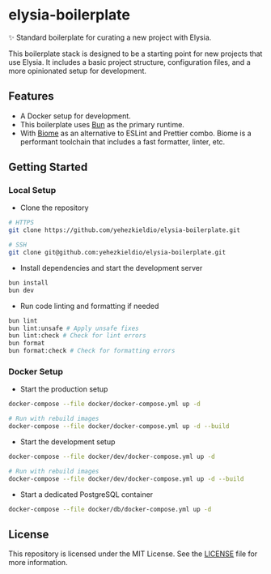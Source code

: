 # elysia-boilerplate

✨ Standard boilerplate for curating a new project with Elysia.

This boilerplate stack is designed to be a starting point for new projects that use Elysia. It includes a basic project structure, configuration files, and a more opinionated setup for development.

## Features

- A Docker setup for development.
- This boilerplate uses [Bun](https://bun.sh/) as the primary runtime.
- With [Biome](https://biomejs.dev/) as an alternative to ESLint and Prettier combo. Biome is a performant toolchain that includes a fast formatter, linter, etc.

## Getting Started

### Local Setup

- Clone the repository
```bash
# HTTPS
git clone https://github.com/yehezkieldio/elysia-boilerplate.git

# SSH
git clone git@github.com:yehezkieldio/elysia-boilerplate.git
```

- Install dependencies and start the development server

```bash
bun install
bun dev
```

- Run code linting and formatting if needed
```bash
bun lint
bun lint:unsafe # Apply unsafe fixes
bun lint:check # Check for lint errors
bun format
bun format:check # Check for formatting errors
```

### Docker Setup

- Start the production setup
```bash
docker-compose --file docker/docker-compose.yml up -d

# Run with rebuild images
docker-compose --file docker/docker-compose.yml up -d --build
```

- Start the development setup
```bash
docker-compose --file docker/dev/docker-compose.yml up -d

# Run with rebuild images
docker-compose --file docker/dev/docker-compose.yml up -d --build
```

- Start a dedicated PostgreSQL container
```bash
docker-compose --file docker/db/docker-compose.yml up -d
```

## License

This repository is licensed under the MIT License.
See the [LICENSE](LICENSE.md) file for more information.